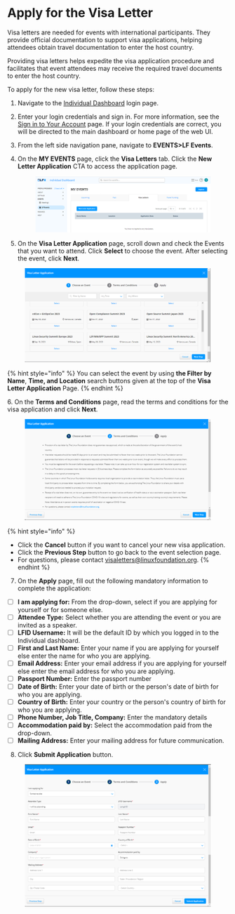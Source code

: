 # Apply for the Visa Letter

Visa letters are needed for events with international participants. They provide official documentation to support visa applications, helping attendees obtain travel documentation to enter the host country.&#x20;

Providing visa letters helps expedite the visa application procedure and facilitates that event attendees may receive the required travel documents to enter the host country.

To apply for the new visa letter, follow these steps:

1. Navigate to the [Individual Dashboard](https://openprofile.dev/) login page.
2. Enter your login credentials and sign in. For more information, see the [Sign in to Your Account](https://docs.linuxfoundation.org/lfx/sso/sign-in) page. If your login credentials are correct, you will be directed to the main dashboard or home page of the web UI.
3. From the left side navigation pane, navigate to **EVENTS>LF Events**.
4.  On the **MY EVENTS** page, click the **Visa Letters** tab. Click the **New Letter Application** CTA to access the application page.

    <figure><img src=".gitbook/assets/image (3).png" alt=""><figcaption></figcaption></figure>
5. On the **Visa Letter Application** page, scroll down and check the Events that you want to attend. Click **Select** to choose the event. After selecting the event, click **Next**.

<figure><img src=".gitbook/assets/Visa Application CTA.png" alt=""><figcaption></figcaption></figure>

{% hint style="info" %}
You can select the event by using **the Filter by Name**, **Time, and Location** search buttons given at the top of the **Visa Letter Application** Page.
{% endhint %}

6\. On the **Terms and Conditions** page, read the terms and conditions for the visa application and click **Next**.&#x20;

<figure><img src=".gitbook/assets/Terms and conditions.png" alt=""><figcaption></figcaption></figure>

{% hint style="info" %}
* Click the **Cancel** button if you want to cancel your new visa application.
* Click the **Previous Step** button to go back to the event selection page.&#x20;
* For questions, please contact [visaletters@linuxfoundation.org](mailto:visaletters@linuxfoundation.org).
{% endhint %}

7. On the **Apply** page, fill out the following mandatory information to complete the application:

* [ ] **I am applying for:** From the drop-down, select if you are applying for yourself or for someone else.
* [ ] **Attendee Type:** Select whether you are attending the event or you are invited as a speaker.
* [ ] **LFID Username:** It will be the default ID by which you logged in to the Individual dashboard.
* [ ] **First and Last Name:** Enter your name if you are applying for yourself else enter the name for who you are applying.
* [ ] **Email Address:** Enter your email address if you are applying for yourself else enter the email address for who you are applying.
* [ ] **Passport Number:** Enter the passport number
* [ ] **Date of Birth:** Enter your date of birth or the person's date of birth for who you are applying.
* [ ] **Country of Birth:** Enter your country or the person's country of birth for who you are applying.
* [ ] **Phone Number, Job Title, Company:** Enter the mandatory details
* [ ] **Accommodation paid by:** Select the accommodation paid from the drop-down.
* [ ] **Mailing Address:** Enter your mailing address for future communication.

8. Click **Submit Application** button.

<figure><img src=".gitbook/assets/Visa sumission.png" alt=""><figcaption></figcaption></figure>





&#x20;&#x20;

